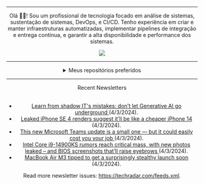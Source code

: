 <div align="center">
<hr>
<p>Olá 👋🏾! Sou um profissional de tecnologia focado em análise de sistemas, sustentação de sistemas, DevOps, e CI/CD. Tenho experiência em criar e manter infraestruturas automatizadas, implementar pipelines de integração e entrega contínua, e garantir a alta disponibilidade e performance dos sistemas.</p>
  <img src="https://media.giphy.com/media/yAGIvCiwPJn5C/giphy.gif">
<hr>
  <details>
  <summary>Meus repositórios preferidos</summary>
  <br />
  Alguns dos meus melhores repositórios:
  <br />
<br />
  <ul><li><a href=https://github.com/RxJSVini/aluratube target="_blank" rel="noopener noreferrer">RxJSVini/aluratube</a> (<b>0</b> ✨ and <b>0</b> 🍴): Aluratube - Desenvolvido durante a imersão React da Alura no final de 2022</li>
<li>More coming soon :).</li>
</ul>
  </details>
  <hr/>
    <summary>Recent Newsletters</summary>
  <br />
  <ul>
    <li><a href=https://www.techradar.com/pro/learn-from-shadow-its-mistakes-dont-let-generative-ai-go-underground target="_blank" rel="noopener noreferrer"> Learn from shadow IT's mistakes: don’t let Generative AI go underground </a> (4/3/2024).</li><li><a href=https://www.techradar.com/phones/iphone/leaked-iphone-se-4-renders-suggest-itll-be-like-a-cheaper-iphone-14 target="_blank" rel="noopener noreferrer"> Leaked iPhone SE 4 renders suggest it’ll be like a cheaper iPhone 14 </a> (4/3/2024).</li><li><a href=https://www.techradar.com/pro/this-new-microsoft-teams-update-is-a-small-one-but-it-could-easily-cost-you-your-job target="_blank" rel="noopener noreferrer"> This new Microsoft Teams update is a small one — but it could easily cost you your job </a> (4/3/2024).</li><li><a href=https://www.techradar.com/computing/cpu/intel-core-i9-14900ks-rumors-reach-critical-mass-with-new-photos-leaked-and-bios-screenshots-thatll-raise-eyebrows target="_blank" rel="noopener noreferrer"> Intel Core i9-14900KS rumors reach critical mass, with new photos leaked – and BIOS screenshots that’ll raise eyebrows </a> (4/3/2024).</li><li><a href=https://www.techradar.com/computing/macbook-air-m3-tipped-to-get-a-surprisingly-stealthy-launch-soon target="_blank" rel="noopener noreferrer"> MacBook Air M3 tipped to get a surprisingly stealthy launch soon </a> (4/3/2024).</li>
  </ul>
<p>Read more newsletter issues: <a href="https://techradar.com/feeds.xml">https://techradar.com/feeds.xml</a>.</p>
  </details>
